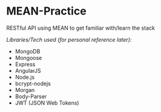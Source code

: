 # MEAN-Practice
RESTful API using MEAN to get familiar with/learn the stack

*Libraries/Tech used (for personal reference later):*
- MongoDB
- Mongoose
- Express
- AngularJS
- Node.js
- bcrypt-nodejs
- Morgan
- Body-Parser
- JWT (JSON Web Tokens)
